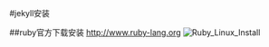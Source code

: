 #jekyll安装

##ruby官方下载安装
http://www.ruby-lang.org
![Ruby_Linux_Install](rnux_install.png "Ruby_linux_install")
